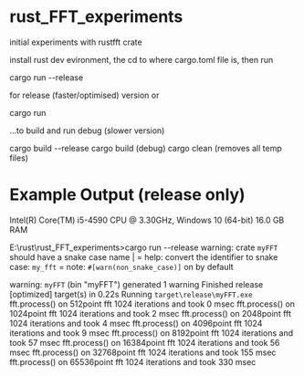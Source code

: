 # rust_FFT_experiments
 initial experiments with rustfft crate

install rust dev evironment, the cd to where cargo.toml file is, then run

cargo run --release

for release (faster/optimised) version or 

cargo run   

...to build and run debug (slower version)

cargo build --release
cargo build     (debug)
cargo clean     (removes all temp files)

Example Output  (release only)
===============================
Intel(R) Core(TM) i5-4590 CPU @ 3.30GHz, 
Windows 10 (64-bit) 16.0 GB RAM

E:\rust\rust_FFT_experiments>cargo run --release
warning: crate `myFFT` should have a snake case name
  |
  = help: convert the identifier to snake case: `my_fft`
  = note: `#[warn(non_snake_case)]` on by default

warning: `myFFT` (bin "myFFT") generated 1 warning
    Finished release [optimized] target(s) in 0.22s
     Running `target\release\myFFT.exe`
fft.process() on 512point fft 1024 iterations and took 0 msec
fft.process() on 1024point fft 1024 iterations and took 2 msec
fft.process() on 2048point fft 1024 iterations and took 4 msec
fft.process() on 4096point fft 1024 iterations and took 9 msec
fft.process() on 8192point fft 1024 iterations and took 57 msec
fft.process() on 16384point fft 1024 iterations and took 56 msec
fft.process() on 32768point fft 1024 iterations and took 155 msec
fft.process() on 65536point fft 1024 iterations and took 330 msec

